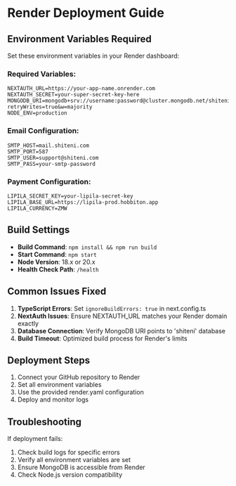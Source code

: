# Render Deployment Guide

## Environment Variables Required

Set these environment variables in your Render dashboard:

### Required Variables:
```
NEXTAUTH_URL=https://your-app-name.onrender.com
NEXTAUTH_SECRET=your-super-secret-key-here
MONGODB_URI=mongodb+srv://username:password@cluster.mongodb.net/shiteni?retryWrites=true&w=majority
NODE_ENV=production
```

### Email Configuration:
```
SMTP_HOST=mail.shiteni.com
SMTP_PORT=587
SMTP_USER=support@shiteni.com
SMTP_PASS=your-smtp-password
```

### Payment Configuration:
```
LIPILA_SECRET_KEY=your-lipila-secret-key
LIPILA_BASE_URL=https://lipila-prod.hobbiton.app
LIPILA_CURRENCY=ZMW
```

## Build Settings

- **Build Command**: `npm install && npm run build`
- **Start Command**: `npm start`
- **Node Version**: 18.x or 20.x
- **Health Check Path**: `/health`

## Common Issues Fixed

1. **TypeScript Errors**: Set `ignoreBuildErrors: true` in next.config.ts
2. **NextAuth Issues**: Ensure NEXTAUTH_URL matches your Render domain exactly
3. **Database Connection**: Verify MongoDB URI points to 'shiteni' database
4. **Build Timeout**: Optimized build process for Render's limits

## Deployment Steps

1. Connect your GitHub repository to Render
2. Set all environment variables
3. Use the provided render.yaml configuration
4. Deploy and monitor logs

## Troubleshooting

If deployment fails:
1. Check build logs for specific errors
2. Verify all environment variables are set
3. Ensure MongoDB is accessible from Render
4. Check Node.js version compatibility
